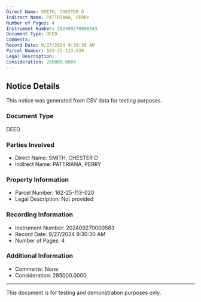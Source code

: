 ```yaml
---
Direct Name: SMITH, CHESTER D
Indirect Name: PATTRIANA, PERRY
Number of Pages: 4
Instrument Number: 202409270000583
Document Type: DEED
Comments: 
Record Date: 9/27/2024 9:30:30 AM
Parcel Number: 162-25-113-020
Legal Description: 
Consideration: 285000.0000
---
```


## Notice Details

This notice was generated from CSV data for testing purposes.

### Document Type
DEED

### Parties Involved
- Direct Name: SMITH, CHESTER D
- Indirect Name: PATTRIANA, PERRY

### Property Information
- Parcel Number: 162-25-113-020
- Legal Description: Not provided

### Recording Information
- Instrument Number: 202409270000583
- Record Date: 9/27/2024 9:30:30 AM
- Number of Pages: 4

### Additional Information
- Comments: None
- Consideration: 285000.0000

---

This document is for testing and demonstration purposes only.
